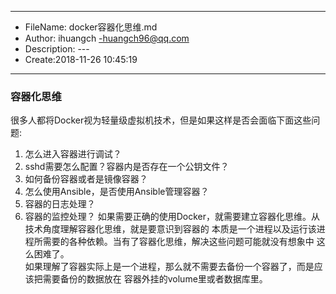 ___
- FileName: docker容器化思维.md
- Author: ihuangch -huangch96@qq.com
- Description: ---
- Create:2018-11-26 10:45:19
___

### 容器化思维
很多人都将Docker视为轻量级虚拟机技术，但是如果这样是否会面临下面这些问题:  
1. 怎么进入容器进行调试？
2. sshd需要怎么配置？容器内是否存在一个公钥文件？
3. 如何备份容器或者是镜像容器？
4. 怎么使用Ansible，是否使用Ansible管理容器？
5. 容器的日志处理？
6. 容器的监控处理？
如果需要正确的使用Docker，就需要建立容器化思维。从技术角度理解容器化思维，就是要意识到容器的
本质是一个进程以及运行该进程所需要的各种依赖。当有了容器化思维，解决这些问题可能就没有想象中
这么困难了。  
如果理解了容器实际上是一个进程，那么就不需要去备份一个容器了，而是应该把需要备份的数据放在
容器外挂的volume里或者数据库里。


